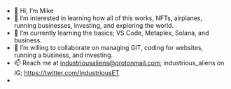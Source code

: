 - 👋 Hi, I’m Mike
- 👀 I’m interested in learning how all of this works, NFTs, airplanes, running businesses, investing, and exploring the world.
- 🌱 I’m currently learning the basics; VS Code, Metaplex, Solana, and business.
- 💞️ I’m willing to collaborate on managing GIT, coding for websites, running a business, and investing.
- 📫 Reach me at industriousaliens@protonmail.com; industrious_aliens on IG; https://twitter.com/IndustriousET
- 
<!---
IBAC2027/IBAC2027 is a ✨ special ✨ repository because its `README.md` (this file) appears on your GitHub profile.
You can click the Preview link to take a look at your changes.
--->
